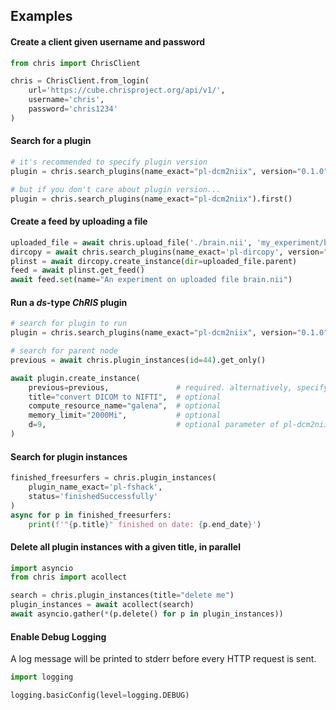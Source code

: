 ## Examples

#### Create a client given username and password

```python
from chris import ChrisClient

chris = ChrisClient.from_login(
    url='https://cube.chrisproject.org/api/v1/',
    username='chris',
    password='chris1234'
)
```

#### Search for a plugin

```python
# it's recommended to specify plugin version
plugin = chris.search_plugins(name_exact="pl-dcm2niix", version="0.1.0").get_only()

# but if you don't care about plugin version...
plugin = chris.search_plugins(name_exact="pl-dcm2niix").first()
```

#### Create a feed by uploading a file

```python
uploaded_file = await chris.upload_file('./brain.nii', 'my_experiment/brain.nii')
dircopy = await chris.search_plugins(name_exact='pl-dircopy', version="2.1.1").get_only()
plinst = await dircopy.create_instance(dir=uploaded_file.parent)
feed = await plinst.get_feed()
await feed.set(name="An experiment on uploaded file brain.nii")
```

#### Run a *ds*-type *ChRIS* plugin

```python
# search for plugin to run
plugin = chris.search_plugins(name_exact="pl-dcm2niix", version="0.1.0").get_only()

# search for parent node 
previous = await chris.plugin_instances(id=44).get_only()

await plugin.create_instance(
    previous=previous,               # required. alternatively, specify previous_id
    title="convert DICOM to NIFTI",  # optional
    compute_resource_name="galena",  # optional
    memory_limit="2000Mi",           # optional
    d=9,                             # optional parameter of pl-dcm2niix
)
```

#### Search for plugin instances

```python
finished_freesurfers = chris.plugin_instances(
    plugin_name_exact='pl-fshack',
    status='finishedSuccessfully'
)
async for p in finished_freesurfers:
    print(f'"{p.title}" finished on date: {p.end_date}')
```

#### Delete all plugin instances with a given title, in parallel

```python
import asyncio
from chris import acollect

search = chris.plugin_instances(title="delete me")
plugin_instances = await acollect(search)
await asyncio.gather(*(p.delete() for p in plugin_instances))
```

#### Enable Debug Logging

A log message will be printed to stderr before every HTTP request is sent.

```python
import logging

logging.basicConfig(level=logging.DEBUG)
```
